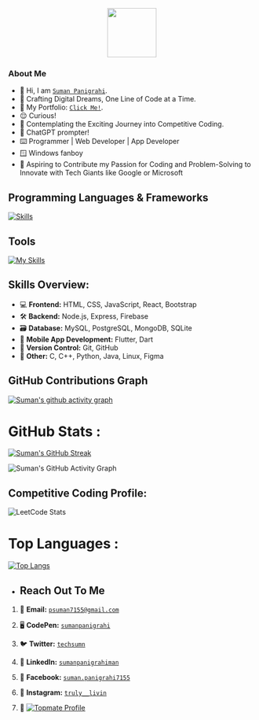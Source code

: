 <div id="header" align="center">
  <img src="https://media.giphy.com/media/M9gbBd9nbDrOTu1Mqx/giphy.gif" width="100"/>
</div>
<div id="badges" align="center">
  <img src="https://komarev.com/ghpvc/?username=suman1406&style=flat-square&color=blue" alt=""/>
</div>

### About Me

- 👋 Hi, I am [`Suman Panigrahi`](https://suman1406.github.io/Portfolio/).
- 🚀 Crafting Digital Dreams, One Line of Code at a Time.
- 👀 My Portfolio: [`Click Me!`](https://suman1406.github.io/Portfolio/).
- 😌 Curious!
- 👀 Contemplating the Exciting Journey into Competitive Coding.
- 👀 ChatGPT prompter!
- ⌨️ Programmer | Web Developer | App Developer
- 🪟 Windows fanboy
- 🚀 Aspiring to Contribute my Passion for Coding and Problem-Solving to Innovate with Tech Giants like Google or Microsoft

## Programming Languages & Frameworks
<!--TODO: Add verilog-->
[![Skills](https://skillicons.dev/icons?i=c,cpp,py,java,js,html,css,react,mysql,postgres,flutter,sqlite,dart,tailwind,express,nodejs)](https://skillicons.dev)

## Tools

[![My Skills](https://skillicons.dev/icons?i=git,github,androidstudio,linux,autocad,bootstrap,codepen,firebase,ps,visualstudio,vscode,figma,eclipse,replit,postman)](https://skillicons.dev)

## Skills Overview:

- 💻 **Frontend:** HTML, CSS, JavaScript, React, Bootstrap
- 🛠️ **Backend:** Node.js, Express, Firebase
- 🗃️ **Database:** MySQL, PostgreSQL, MongoDB, SQLite
- 📱 **Mobile App Development:** Flutter, Dart
- 🔄 **Version Control:** Git, GitHub
- 🚀 **Other:** C, C++, Python, Java, Linux, Figma

<!-- GitHub Contributions Graph -->
## GitHub Contributions Graph
[![Suman's github activity graph](https://github-readme-activity-graph.vercel.app/graph?username=suman1406&bg_color=000000&color=7787ee&line=4258ff&point=051699&area=true&hide_border=true)](https://github.com/ashutosh00710/github-readme-activity-graph)

# GitHub Stats :
[![Suman's GitHub Streak](https://streak-stats.demolab.com?user=suman1406&theme=dark)](https://git.io/streak-stats)

![Suman's GitHub Activity Graph](https://github-readme-stats.vercel.app/api?username=suman1406&show_icons=true&count_private=true&theme=dark)

## Competitive Coding Profile:

![LeetCode Stats](https://leetcard.jacoblin.cool/psuman1406?theme=dark&font=Source%20Code%20Pro&ext=heatmap)

# Top Languages :

[![Top Langs](https://github-readme-stats.vercel.app/api/top-langs/?username=suman1406&layout=compact&theme=vision-friendly-dark)](https://github.com/anuraghazra/github-readme-stats)

- ## Reach Out To Me

1. 📧 **Email:** [`psuman7155@gmail.com`](mailto:psuman7155@gmail.com)

2. 🖥️ **CodePen:** [`sumanpanigrahi`](https://codepen.io/sumanpanigrahi)

3. 🐦 **Twitter:** [`techsumn`](https://twitter.com/techsumn)

4. 🔗 **LinkedIn:** [`sumanpanigrahiman`](https://linkedin.com/in/sumanpanigrahiman)

5. 📘 **Facebook:** [`suman.panigrahi7155`](https://fb.com/suman.panigrahi7155)

6. 📸 **Instagram:** [`truly__livin`](https://instagram.com/truly__livin)

7. 🔗 [![Topmate Profile](https://img.shields.io/badge/Topmate-Profile-blue)](https://topmate.io/suman_pani)
